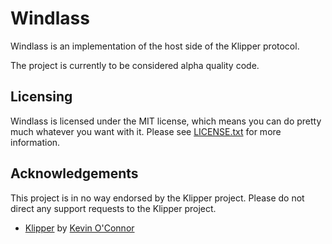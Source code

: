 # Windlass

Windlass is an implementation of the host side of the Klipper protocol.

The project is currently to be considered alpha quality code.

## Licensing

Windlass is licensed under the MIT license, which means you can do pretty much
whatever you want with it. Please see [LICENSE.txt](LICENSE.txt) for more
information.

## Acknowledgements

This project is in no way endorsed by the Klipper project. Please do not direct
any support requests to the Klipper project.

  * [Klipper](https://www.klipper3d.org/) by [Kevin O'Connor](https://www.patreon.com/koconnor)
